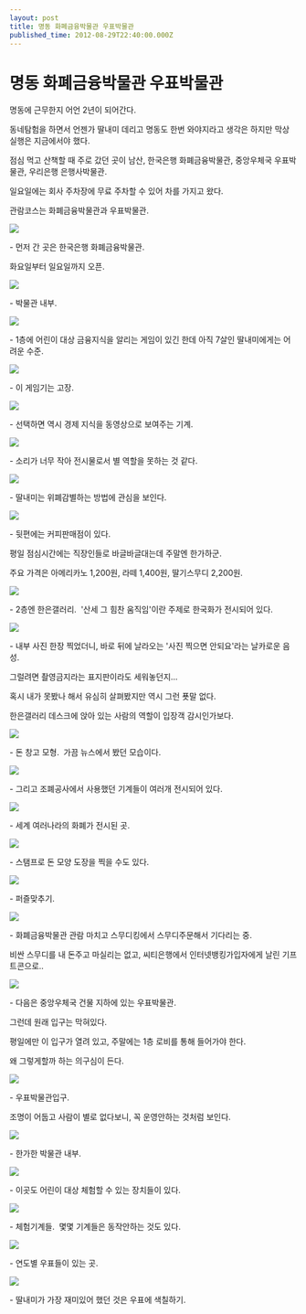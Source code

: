 ```yaml
---
layout: post
title: 명동 화폐금융박물관 우표박물관
published_time: 2012-08-29T22:40:00.000Z
---
```


# 명동 화폐금융박물관 우표박물관


명동에 근무한지 어언 2년이 되어간다.

동네탐험을 하면서 언젠가 딸내미 데리고 명동도 한번 와야지라고 생각은 하지만 막상 실행은 지금에서야 했다.

점심 먹고 산책할 때 주로 갔던 곳이 남산, 한국은행 화폐금융박물관, 중앙우체국 우표박물관, 우리은행 은행사박물관.

일요일에는 회사 주차장에 무료 주차할 수 있어 차를 가지고 왔다.

관람코스는 화폐금융박물관과 우표박물관.

![](../pds/201208/27/80/a0109780_503b7d383aafd.jpg)

\- 먼저 간 곳은 한국은행 화폐금융박물관.

화요일부터 일요일까지 오픈.

![](../pds/201208/27/80/a0109780_503b7d3bae7fd.jpg)

\- 박물관 내부.

![](../pds/201208/27/80/a0109780_503b7d38c9c4e.jpg)

\- 1층에 어린이 대상 금융지식을 알리는 게임이 있긴 한데 아직 7살인 딸내미에게는 어려운 수준.

![](../pds/201208/27/80/a0109780_503b7d399f5e3.jpg)

\- 이 게임기는 고장.

![](../pds/201208/27/80/a0109780_503b7d3a77b3b.jpg)

\- 선택하면 역시 경제 지식을 동영상으로 보여주는 기계.

![](../pds/201208/27/80/a0109780_503b7d3a8209d.jpg)

\- 소리가 너무 작아 전시물로서 별 역할을 못하는 것 같다.

![](../pds/201208/27/80/a0109780_503b7d3cbac60.jpg)

\- 딸내미는 위폐감별하는 방법에 관심을 보인다.

![](../pds/201208/27/80/a0109780_503b7d3d1bf97.jpg)

\- 뒷편에는 커피판매점이 있다.

평일 점심시간에는 직장인들로 바글바글대는데 주말엔 한가하군.

주요 가격은 아메리카노 1,200원, 라떼 1,400원, 딸기스무디 2,200원.

![](../pds/201208/27/80/a0109780_503b7d3dd1141.jpg)

\- 2층엔 한은갤러리.  '산세 그 힘찬 움직임'이란 주제로 한국화가 전시되어 있다.

![](../pds/201208/27/80/a0109780_503b7d58e89ce.jpg)

\- 내부 사진 한장 찍었더니, 바로 뒤에 날라오는 '사진 찍으면 안되요'라는 날카로운 음성.

그럴려면 촬영금지라는 표지판이라도 세워놓던지...

혹시 내가 못봤나 해서 유심히 살펴봤지만 역시 그런 푯말 없다.

한은갤러리 데스크에 앉아 있는 사람의 역할이 입장객 감시인가보다.

![](../pds/201208/27/80/a0109780_503b7d59c2756.jpg)

\- 돈 창고 모형.  가끔 뉴스에서 봤던 모습이다.

![](../pds/201208/27/80/a0109780_503b7d5a883da.jpg)

\- 그리고 조폐공사에서 사용했던 기계들이 여러개 전시되어 있다.

![](../pds/201208/27/80/a0109780_503b7d5ddbd65.jpg)

\- 세계 여러나라의 화폐가 전시된 곳.

![](../pds/201208/27/80/a0109780_503b7d6ed33cd.jpg)

\- 스탬프로 돈 모양 도장을 찍을 수도 있다.

![](../pds/201208/27/80/a0109780_503b7d6f6a858.jpg)

\- 퍼즐맞추기.

![](../pds/201208/27/80/a0109780_503b7d719fd97.jpg)

\- 화폐금융박물관 관람 마치고 스무디킹에서 스무디주문해서 기다리는 중.

비싼 스무디를 내 돈주고 마실리는 없고, 씨티은행에서 인터넷뱅킹가입자에게 날린 기프트콘으로..

![](../pds/201208/27/80/a0109780_503b7d7362a9d.jpg)

\- 다음은 중앙우체국 건물 지하에 있는 우표박물관.

그런데 원래 입구는 막혀있다.

평일에만 이 입구가 열려 있고, 주말에는 1층 로비를 통해 들어가야 한다.

왜 그렇게할까 하는 의구심이 든다.

![](../pds/201208/27/80/a0109780_503b7d7e90dfc.jpg)

\- 우표박물관입구.

조명이 어둡고 사람이 별로 없다보니, 꼭 운영안하는 것처럼 보인다.

![](../pds/201208/27/80/a0109780_503b7d7ee1e28.jpg)

\- 한가한 박물관 내부.

![](../pds/201208/27/80/a0109780_503b7d7fdd068.jpg)

\- 이곳도 어린이 대상 체험할 수 있는 장치들이 있다.

![](../pds/201208/27/80/a0109780_503b7d80832e0.jpg)

\- 체험기계들.  몇몇 기계들은 동작안하는 것도 있다.

![](../pds/201208/27/80/a0109780_503b7d838d71b.jpg)

\- 연도별 우표들이 있는 곳.

![](../pds/201208/27/80/a0109780_503b7d8210045.jpg)

\- 딸내미가 가장 재미있어 했던 것은 우표에 색칠하기.


